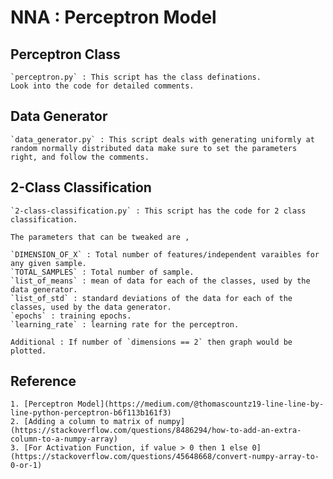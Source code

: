 # NNA : Perceptron Model

## Perceptron Class

    `perceptron.py` : This script has the class definations.
    Look into the code for detailed comments.

## Data Generator

    `data_generator.py` : This script deals with generating uniformly at random normally distributed data make sure to set the parameters right, and follow the comments.

## 2-Class Classification

    `2-class-classification.py` : This script has the code for 2 class classification.

    The parameters that can be tweaked are ,

    `DIMENSION_OF_X` : Total number of features/independent varaibles for any given sample.
    `TOTAL_SAMPLES` : Total number of sample.
    `list_of_means` : mean of data for each of the classes, used by the data generator.
    `list_of_std` : standard deviations of the data for each of the classes, used by the data generator.
    `epochs` : training epochs.
    `learning_rate` : learning rate for the perceptron.

    Additional : If number of `dimensions == 2` then graph would be plotted.


## Reference

    1. [Perceptron Model](https://medium.com/@thomascountz19-line-line-by-line-python-perceptron-b6f113b161f3)
    2. [Adding a column to matrix of numpy](https://stackoverflow.com/questions/8486294/how-to-add-an-extra-column-to-a-numpy-array)
    3. [For Activation Function, if value > 0 then 1 else 0](https://stackoverflow.com/questions/45648668/convert-numpy-array-to-0-or-1)